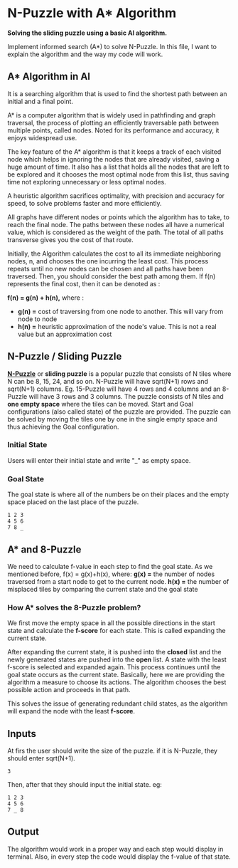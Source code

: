 # N-Puzzle with A* Algorithm
**Solving the sliding puzzle using a basic AI algorithm.**

Implement informed search (A*) to solve N-Puzzle. In this file, I want to explain the algorithm and the way my code will work.


## A* Algorithm in AI

It is a searching algorithm that is used to find the shortest path between an initial and a final point.

A* is a computer algorithm that is widely used in pathfinding and graph traversal, the process of plotting an efficiently traversable path between multiple points, called nodes. Noted for its performance and accuracy, it enjoys widespread use.  

The key feature of the A* algorithm is that it keeps a track of each visited node which helps in ignoring the nodes that are already visited, saving a huge amount of time. It also has a list that holds all the nodes that are left to be explored and it chooses the most optimal node from this list, thus saving time not exploring unnecessary or less optimal nodes.

A heuristic algorithm sacrifices optimality, with precision and accuracy for speed, to solve problems faster and more efficiently.

All graphs have different nodes or points which the algorithm has to take, to reach the final node. The paths between these nodes all have a numerical value, which is considered as the weight of the path. The total of all paths transverse gives you the cost of that route.

Initially, the Algorithm calculates the cost to all its immediate neighboring nodes, n, and chooses the one incurring the least cost. This process repeats until no new nodes can be chosen and all paths have been traversed. Then, you should consider the best path among them. If f(n) represents the final cost, then it can be denoted as :

**f(n) = g(n) + h(n),** where :
 - **g(n) =** cost of traversing from one node to another. This will vary from node to node
 -    **h(n) =** heuristic approximation of the node's value. This is not a real value but an approximation cost

## N-Puzzle / Sliding Puzzle

[**N-Puzzle**](https://en.wikipedia.org/wiki/15_puzzle)  or  **sliding puzzle**  is a popular puzzle that consists of N tiles where N can be 8, 15, 24, and so on. 
N-Puzzle will have sqrt(N+1) rows and sqrt(N+1) columns. Eg. 15-Puzzle will have 4 rows and 4 columns and an 8-Puzzle will have 3 rows and 3 columns. 
The puzzle consists of N tiles and **one empty space** where the tiles can be moved. 
Start and Goal configurations (also called state) of the puzzle are provided. The puzzle can be solved by moving the tiles one by one in the single empty space and thus achieving the Goal configuration.

### Initial State
Users will enter their initial state and write "_" as empty space.

### Goal State
The goal state is where all of the numbers be on their places and the empty space placed on the last place of the puzzle.

    1 2 3
    4 5 6
    7 8 _

## A* and 8-Puzzle
We need to calculate f-value in each step to find the goal state. As we mentioned before, f(x) = g(x)+h(x), where:
**g(x) =** the number of nodes traversed from a start node to get to the current node.
**h(x) =** the number of misplaced tiles by comparing the current state and the goal state

### How A* solves the 8-Puzzle problem?
We first move the empty space in all the possible directions in the start state and calculate the  **f-score** for each state. This is called expanding the current state.  

After expanding the current state, it is pushed into the  **closed**  list and the newly generated states are pushed into the  **open**  list. A state with the least f-score is selected and expanded again. This process continues until the goal state occurs as the current state. Basically, here we are providing the algorithm a measure to choose its actions. The algorithm chooses the best possible action and proceeds in that path.  

This solves the issue of generating redundant child states, as the algorithm will expand the node with the least  **f-score**.

## Inputs
At firs the user should write the size of the puzzle. 
if it is N-Puzzle, they should enter sqrt(N+1).

    3

Then, after that they should input the initial state. eg:

    1 2 3
    4 5 6
    7 _ 8

## Output
The algorithm would work in a proper way and each step would display in terminal. 
Also, in every step the code would display the f-value of that state.
